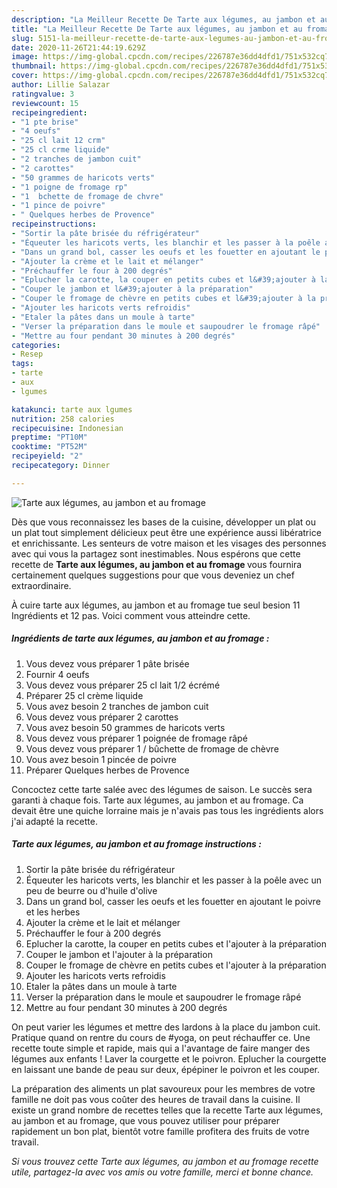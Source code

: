 ```yaml
---
description: "La Meilleur Recette De Tarte aux légumes, au jambon et au fromage"
title: "La Meilleur Recette De Tarte aux légumes, au jambon et au fromage"
slug: 5151-la-meilleur-recette-de-tarte-aux-legumes-au-jambon-et-au-fromage
date: 2020-11-26T21:44:19.629Z
image: https://img-global.cpcdn.com/recipes/226787e36dd4dfd1/751x532cq70/tarte-aux-legumes-au-jambon-et-au-fromage-photo-principale-de-la-recette.jpg
thumbnail: https://img-global.cpcdn.com/recipes/226787e36dd4dfd1/751x532cq70/tarte-aux-legumes-au-jambon-et-au-fromage-photo-principale-de-la-recette.jpg
cover: https://img-global.cpcdn.com/recipes/226787e36dd4dfd1/751x532cq70/tarte-aux-legumes-au-jambon-et-au-fromage-photo-principale-de-la-recette.jpg
author: Lillie Salazar
ratingvalue: 3
reviewcount: 15
recipeingredient:
- "1 pte brise"
- "4 oeufs"
- "25 cl lait 12 crm"
- "25 cl crme liquide"
- "2 tranches de jambon cuit"
- "2 carottes"
- "50 grammes de haricots verts"
- "1 poigne de fromage rp"
- "1  bchette de fromage de chvre"
- "1 pince de poivre"
- " Quelques herbes de Provence"
recipeinstructions:
- "Sortir la pâte brisée du réfrigérateur"
- "Équeuter les haricots verts, les blanchir et les passer à la poêle avec un peu de beurre ou d&#39;huile d&#39;olive"
- "Dans un grand bol, casser les oeufs et les fouetter en ajoutant le poivre et les herbes"
- "Ajouter la crème et le lait et mélanger"
- "Préchauffer le four à 200 degrés"
- "Eplucher la carotte, la couper en petits cubes et l&#39;ajouter à la préparation"
- "Couper le jambon et l&#39;ajouter à la préparation"
- "Couper le fromage de chèvre en petits cubes et l&#39;ajouter à la préparation"
- "Ajouter les haricots verts refroidis"
- "Etaler la pâtes dans un moule à tarte"
- "Verser la préparation dans le moule et saupoudrer le fromage râpé"
- "Mettre au four pendant 30 minutes à 200 degrés"
categories:
- Resep
tags:
- tarte
- aux
- lgumes

katakunci: tarte aux lgumes 
nutrition: 258 calories
recipecuisine: Indonesian
preptime: "PT10M"
cooktime: "PT52M"
recipeyield: "2"
recipecategory: Dinner

---
```



![Tarte aux légumes, au jambon et au fromage](https://img-global.cpcdn.com/recipes/226787e36dd4dfd1/751x532cq70/tarte-aux-legumes-au-jambon-et-au-fromage-photo-principale-de-la-recette.jpg)

Dès que vous reconnaissez les bases de la cuisine, développer un plat ou un plat tout simplement délicieux peut être une expérience aussi libératrice et enrichissante. Les senteurs de votre maison et les visages des personnes avec qui vous la partagez sont inestimables. Nous espérons que cette recette de <strong> Tarte aux légumes, au jambon et au fromage </strong> vous fournira certainement quelques suggestions pour que vous deveniez un chef extraordinaire.

<!--inarticleads1-->

À cuire tarte aux légumes, au jambon et au fromage tue seul besion 11 Ingrédients et 12 pas. Voici comment vous atteindre cette.

##### Ingrédients de tarte aux légumes, au jambon et au fromage :

1. Vous devez vous préparer 1 pâte brisée
1. Fournir 4 oeufs
1. Vous devez vous préparer 25 cl lait 1/2 écrémé
1. Préparer 25 cl crème liquide
1. Vous avez besoin 2 tranches de jambon cuit
1. Vous devez vous préparer 2 carottes
1. Vous avez besoin 50 grammes de haricots verts
1. Vous devez vous préparer 1 poignée de fromage râpé
1. Vous devez vous préparer 1 / bûchette de fromage de chèvre
1. Vous avez besoin 1 pincée de poivre
1. Préparer  Quelques herbes de Provence


Concoctez cette tarte salée avec des légumes de saison. Le succès sera garanti à chaque fois. Tarte aux légumes, au jambon et au fromage. Ca devait être une quiche lorraine mais je n&#39;avais pas tous les ingrédients alors j&#39;ai adapté la recette. 

<!--inarticleads2-->

##### Tarte aux légumes, au jambon et au fromage instructions :

1. Sortir la pâte brisée du réfrigérateur
1. Équeuter les haricots verts, les blanchir et les passer à la poêle avec un peu de beurre ou d&#39;huile d&#39;olive
1. Dans un grand bol, casser les oeufs et les fouetter en ajoutant le poivre et les herbes
1. Ajouter la crème et le lait et mélanger
1. Préchauffer le four à 200 degrés
1. Eplucher la carotte, la couper en petits cubes et l&#39;ajouter à la préparation
1. Couper le jambon et l&#39;ajouter à la préparation
1. Couper le fromage de chèvre en petits cubes et l&#39;ajouter à la préparation
1. Ajouter les haricots verts refroidis
1. Etaler la pâtes dans un moule à tarte
1. Verser la préparation dans le moule et saupoudrer le fromage râpé
1. Mettre au four pendant 30 minutes à 200 degrés


On peut varier les légumes et mettre des lardons à la place du jambon cuit. Pratique quand on rentre du cours de #yoga, on peut réchauffer ce. Une recette toute simple et rapide, mais qui a l&#39;avantage de faire manger des légumes aux enfants ! Laver la courgette et le poivron. Eplucher la courgette en laissant une bande de peau sur deux, épépiner le poivron et les couper. 

<!--inarticleads1-->

<p>
La préparation des aliments un plat savoureux pour les membres de votre famille ne doit pas vous coûter des heures de travail dans la cuisine. Il existe un grand nombre de recettes telles que la recette Tarte aux légumes, au jambon et au fromage, que vous pouvez utiliser pour préparer rapidement un bon plat, bientôt votre famille profitera des fruits de votre travail.
</p>

<p>
<i>Si vous trouvez cette Tarte aux légumes, au jambon et au fromage recette utile, partagez-la avec vos amis ou votre famille, merci et bonne chance.</i>
</p>
